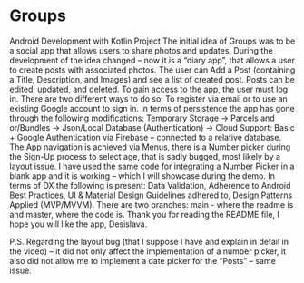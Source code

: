 # Groups
Android Development with Kotlin Project 
The initial idea of Groups was to be a social app that allows users to share photos and updates. During the development of the idea changed – now it is a “diary app”, that allows a user to create posts with associated photos.
The user can Add a Post (containing a Title, Description, and Images) and see a list of created post. Posts can be edited, updated, and deleted. 
To gain access to the app, the user must log in. There are two different ways to do so: To register via email or to use an existing Google account to sign in. 
In terms of persistence the app has gone through the following modifications: Temporary Storage -> Parcels and or/Bundles -> Json/Local Database (Authentication) -> Cloud Support: Basic + Google Authentication via Firebase – connected to a relative database.
The App navigation is achieved via Menus, there is a Number picker during the Sign-Up process to select age, that is sadly bugged, most likely by a layout issue. I have used the same code for integrating a Number Picker in a blank app and it is working – which I will showcase during the demo. 
In terms of DX the following is present: Data Validation, Adherence to Android Best Practices, UI & Material Design Guidelines adhered to, Design Patterns Applied (MVP/MVVM).
There are two branches: main - where the readme is and master, where the code is.
Thank you for reading the README file, I hope you will like the app,
Desislava.

P.S. Regarding the layout bug (that I suppose I have and explain in detail in the video) – it did not only affect the implementation of a number picker, it also did not allow me to implement a date picker for the “Posts” – same issue. 





